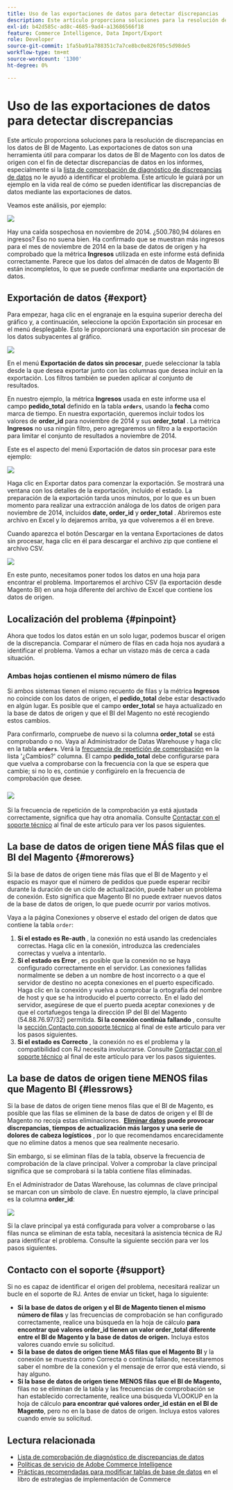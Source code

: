 ```yaml
---
title: Uso de las exportaciones de datos para detectar discrepancias
description: Este artículo proporciona soluciones para la resolución de discrepancias en los datos de BI de Magento. Las exportaciones de datos son una herramienta útil para comparar los datos de BI de Magento con los datos de origen a fin de detectar discrepancias de datos en los informes, especialmente si la [lista de comprobación de diagnóstico de discrepancias de datos](https://experienceleague.adobe.com/es/docs/commerce-knowledge-base/kb/troubleshooting/miscellaneous/diagnosing-a-data-discrepancy) no le ayudó a identificar el problema. Este artículo le guiará por un ejemplo en la vida real de cómo se pueden identificar las discrepancias de datos mediante las exportaciones de datos.
exl-id: b42d585c-ad8c-4685-9ad4-a13686566f18
feature: Commerce Intelligence, Data Import/Export
role: Developer
source-git-commit: 1fa5ba91a788351c7a7ce8bc0e826f05c5d98de5
workflow-type: tm+mt
source-wordcount: '1300'
ht-degree: 0%

---
```


# Uso de las exportaciones de datos para detectar discrepancias

Este artículo proporciona soluciones para la resolución de discrepancias en los datos de BI de Magento. Las exportaciones de datos son una herramienta útil para comparar los datos de BI de Magento con los datos de origen con el fin de detectar discrepancias de datos en los informes, especialmente si la [lista de comprobación de diagnóstico de discrepancias de datos](https://experienceleague.adobe.com/es/docs/commerce-knowledge-base/kb/troubleshooting/miscellaneous/diagnosing-a-data-discrepancy) no le ayudó a identificar el problema. Este artículo le guiará por un ejemplo en la vida real de cómo se pueden identificar las discrepancias de datos mediante las exportaciones de datos.

Veamos este análisis, por ejemplo:

![](assets/Exports_Discrepancies_1.png)

Hay una caída sospechosa en noviembre de 2014. ¿500.780,94 dólares en ingresos? Eso no suena bien. Ha confirmado que se muestran más ingresos para el mes de noviembre de 2014 en la base de datos de origen y ha comprobado que la métrica **Ingresos** utilizada en este informe está definida correctamente. Parece que los datos del almacén de datos de Magento BI están incompletos, lo que se puede confirmar mediante una exportación de datos.

## Exportación de datos {#export}

Para empezar, haga clic en el engranaje en la esquina superior derecha del gráfico y, a continuación, seleccione la opción Exportación sin procesar en el menú desplegable. Esto le proporcionará una exportación sin procesar de los datos subyacentes al gráfico.

![](assets/Export_Discrepancies_5.gif)

En el menú **Exportación de datos sin procesar**, puede seleccionar la tabla desde la que desea exportar junto con las columnas que desea incluir en la exportación. Los filtros también se pueden aplicar al conjunto de resultados.

En nuestro ejemplo, la métrica **Ingresos** usada en este informe usa el campo **pedido\_total** definido en la tabla **`orders`**, usando la **fecha** como marca de tiempo. En nuestra exportación, queremos incluir todos los valores de **order\_id** para noviembre de 2014 y sus **order\_total** . La métrica **Ingresos** no usa ningún filtro, pero agregaremos un filtro a la exportación para limitar el conjunto de resultados a noviembre de 2014.

Este es el aspecto del menú Exportación de datos sin procesar para este ejemplo:

![](assets/Exports_Discrepancies_2.png)

Haga clic en Exportar datos para comenzar la exportación. Se mostrará una ventana con los detalles de la exportación, incluido el estado. La preparación de la exportación tarda unos minutos, por lo que es un buen momento para realizar una extracción análoga de los datos de origen para noviembre de 2014, incluidos **date, order\_id** y **order\_total** . Abriremos este archivo en Excel y lo dejaremos arriba, ya que volveremos a él en breve.

Cuando aparezca el botón Descargar en la ventana Exportaciones de datos sin procesar, haga clic en él para descargar el archivo zip que contiene el archivo CSV.

![](assets/Export_Discrepancies_6.png)

En este punto, necesitamos poner todos los datos en una hoja para encontrar el problema. Importaremos el archivo CSV (la exportación desde Magento BI) en una hoja diferente del archivo de Excel que contiene los datos de origen.

## Localización del problema {#pinpoint}

Ahora que todos los datos están en un solo lugar, podemos buscar el origen de la discrepancia. Comparar el número de filas en cada hoja nos ayudará a identificar el problema. Vamos a echar un vistazo más de cerca a cada situación.

### Ambas hojas contienen el mismo número de filas

Si ambos sistemas tienen el mismo recuento de filas y la métrica **Ingresos** no coincide con los datos de origen, el **pedido\_total** debe estar desactivado en algún lugar. Es posible que el campo **order\_total** se haya actualizado en la base de datos de origen y que el BI del Magento no esté recogiendo estos cambios.

Para confirmarlo, compruebe de nuevo si la columna **order\_total** se está comprobando o no. Vaya al Administrador de Datas Warehouse y haga clic en la tabla **`orders`**. Verá la [frecuencia de repetición de comprobación](https://experienceleague.adobe.com/docs/commerce-business-intelligence/mbi/analyze/warehouse-manager/cfg-data-rechecks.html?lang=es) en la lista &#39;¿Cambios?&#39; columna. El campo **pedido\_total** debe configurarse para que vuelva a comprobarse con la frecuencia con la que se espera que cambie; si no lo es, continúe y configúrelo en la frecuencia de comprobación que desee.

### ![](assets/Export_Discrepancies_4.gif)

Si la frecuencia de repetición de la comprobación ya está ajustada correctamente, significa que hay otra anomalía. Consulte [Contactar con el soporte técnico](#support) al final de este artículo para ver los pasos siguientes.

## La base de datos de origen tiene MÁS filas que el BI del Magento {#morerows}

Si la base de datos de origen tiene más filas que el BI de Magento y el espacio es mayor que el número de pedidos que puede esperar recibir durante la duración de un ciclo de actualización, puede haber un problema de conexión. Esto significa que Magento BI no puede extraer nuevos datos de la base de datos de origen, lo que puede ocurrir por varios motivos.

Vaya a la página Conexiones y observe el estado del origen de datos que contiene la tabla `order`:

1. **Si el estado es Re-auth** , la conexión no está usando las credenciales correctas. Haga clic en la conexión, introduzca las credenciales correctas y vuelva a intentarlo.
1. **Si el estado es Error** , es posible que la conexión no se haya configurado correctamente en el servidor. Las conexiones fallidas normalmente se deben a un nombre de host incorrecto o a que el servidor de destino no acepta conexiones en el puerto especificado. Haga clic en la conexión y vuelva a comprobar la ortografía del nombre de host y que se ha introducido el puerto correcto. En el lado del servidor, asegúrese de que el puerto pueda aceptar conexiones y de que el cortafuegos tenga la dirección IP del BI del Magento (54.88.76.97/32) permitida. **Si la conexión continúa fallando** , consulte la [sección Contacto con soporte técnico](#support) al final de este artículo para ver los pasos siguientes.
1. **Si el estado es Correcto** , la conexión no es el problema y la compatibilidad con RJ necesita involucrarse. Consulte [Contactar con el soporte técnico](#support) al final de este artículo para ver los pasos siguientes.

## La base de datos de origen tiene MENOS filas que Magento BI {#lessrows}

Si la base de datos de origen tiene menos filas que el BI de Magento, es posible que las filas se eliminen de la base de datos de origen y el BI de Magento no recoja estas eliminaciones. **&#x200B; [Eliminar datos](https://experienceleague.adobe.com/docs/commerce-business-intelligence/mbi/best-practices/data/opt-db-analysis.html?lang=es) puede provocar discrepancias, tiempos de actualización más largos y una serie de dolores de cabeza logísticos** , por lo que recomendamos encarecidamente que no elimine datos a menos que sea realmente necesario.

Sin embargo, si se eliminan filas de la tabla, observe la frecuencia de comprobación de la clave principal. Volver a comprobar la clave principal significa que se comprobará si la tabla contiene filas eliminadas.

En el Administrador de Datas Warehouse, las columnas de clave principal se marcan con un símbolo de clave. En nuestro ejemplo, la clave principal es la columna **order\_id**:

![](assets/Export_Discrepancies_3.png)

Si la clave principal ya está configurada para volver a comprobarse o las filas nunca se eliminan de esta tabla, necesitará la asistencia técnica de RJ para identificar el problema. Consulte la siguiente sección para ver los pasos siguientes.

## Contacto con el soporte {#support}

Si no es capaz de identificar el origen del problema, necesitará realizar un bucle en el soporte de RJ. Antes de enviar un ticket, haga lo siguiente:

* **Si la base de datos de origen y el BI de Magento tienen el mismo número de filas** y las frecuencias de comprobación se han configurado correctamente, realice una búsqueda en la hoja de cálculo **para encontrar qué valores order\_id tienen un valor order\_total diferente entre el BI de Magento y la base de datos de origen.** Incluya estos valores cuando envíe su solicitud.
* **Si la base de datos de origen tiene MÁS filas que el Magento BI** y la conexión se muestra como Correcta o continúa fallando, necesitaremos saber el nombre de la conexión y el mensaje de error que está viendo, si hay alguno.
* **Si la base de datos de origen tiene MENOS filas que el BI de Magento,** filas no se eliminan de la tabla y las frecuencias de comprobación se han establecido correctamente, realice una búsqueda VLOOKUP en la hoja de cálculo **para encontrar qué valores order\_id están en el BI de Magento**, pero no en la base de datos de origen. Incluya estos valores cuando envíe su solicitud.

## Lectura relacionada

* [Lista de comprobación de diagnóstico de discrepancias de datos](https://experienceleague.adobe.com/es/docs/commerce-knowledge-base/kb/troubleshooting/miscellaneous/diagnosing-a-data-discrepancy)
* [Políticas de servicio de Adobe Commerce Intelligence](https://experienceleague.adobe.com/es/docs/commerce-knowledge-base/kb/troubleshooting/miscellaneous/mbi-service-policies)
* [Prácticas recomendadas para modificar tablas de base de datos](https://experienceleague.adobe.com/es/docs/commerce-operations/implementation-playbook/best-practices/development/modifying-core-and-third-party-tables#why-adobe-recommends-avoiding-modifications) en el libro de estrategias de implementación de Commerce

